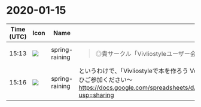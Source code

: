 # 2020-01-15

|Time (UTC)|Icon|Name|Message|
|---|---|---|---|
|<span id="1579101230.000300">15:13</span>|![](https://secure.gravatar.com/avatar/1ac180f0868137292905c311b5fff781.jpg?s=72&d=https%3A%2F%2Fa.slack-edge.com%2Fdf10d%2Fimg%2Favatars%2Fava_0021-72.png)|spring-raining|<blockquote>◎貴サークル「Vivliostyleユーザー会」は、 Day2お19 に配置されました。</blockquote>|
|<span id="1579101363.001700">15:16</span>|![](https://secure.gravatar.com/avatar/1ac180f0868137292905c311b5fff781.jpg?s=72&d=https%3A%2F%2Fa.slack-edge.com%2Fdf10d%2Fimg%2Favatars%2Fava_0021-72.png)|spring-raining|というわけで、「Vivliostyleで本を作ろう Vol.3」の寄稿を募集いたします！！ こちらの要項を読んでぜひぜひご参加ください〜 <https://docs.google.com/spreadsheets/d/1S14R2YRbyJJGZN82DdNfO5ibEldCfP21hbJLb3Gzyrk/edit?usp=sharing>|
